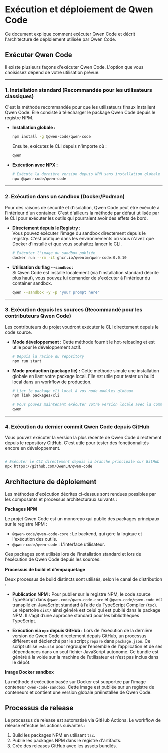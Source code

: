 # Exécution et déploiement de Qwen Code

Ce document explique comment exécuter Qwen Code et décrit l'architecture de déploiement utilisée par Qwen Code.

## Exécuter Qwen Code

Il existe plusieurs façons d'exécuter Qwen Code. L'option que vous choisissez dépend de votre utilisation prévue.

---

### 1. Installation standard (Recommandée pour les utilisateurs classiques)

C'est la méthode recommandée pour que les utilisateurs finaux installent Qwen Code. Elle consiste à télécharger le package Qwen Code depuis le registre NPM.

- **Installation globale :**

  ```bash
  npm install -g @qwen-code/qwen-code
  ```

  Ensuite, exécutez le CLI depuis n'importe où :

  ```bash
  qwen
  ```

- **Exécution avec NPX :**

  ```bash
  # Exécute la dernière version depuis NPM sans installation globale
  npx @qwen-code/qwen-code
  ```

---

### 2. Exécution dans un sandbox (Docker/Podman)

Pour des raisons de sécurité et d'isolation, Qwen Code peut être exécuté à l'intérieur d'un container. C'est d'ailleurs la méthode par défaut utilisée par le CLI pour exécuter les outils qui pourraient avoir des effets de bord.

- **Directement depuis le Registry :**  
  Vous pouvez exécuter l'image du sandbox directement depuis le registry. C'est pratique dans les environnements où vous n'avez que Docker d'installé et que vous souhaitez lancer le CLI.
  ```bash
  # Exécuter l'image du sandbox publiée
  docker run --rm -it ghcr.io/qwenlm/qwen-code:0.0.10
  ```

- **Utilisation du flag `--sandbox` :**  
  Si Qwen Code est installé localement (via l'installation standard décrite plus haut), vous pouvez lui demander de s'exécuter à l'intérieur du container sandbox.
  ```bash
  qwen --sandbox -y -p "your prompt here"
  ```

---

### 3. Exécution depuis les sources (Recommandé pour les contributeurs Qwen Code)

Les contributeurs du projet voudront exécuter le CLI directement depuis le code source.

- **Mode développement :**
  Cette méthode fournit le hot-reloading et est utile pour le développement actif.
  ```bash
  # Depuis la racine du repository
  npm run start
  ```
- **Mode production (package lié) :**
  Cette méthode simule une installation globale en liant votre package local. Elle est utile pour tester un build local dans un workflow de production.

  ```bash
  # Lier le package cli local à vos node_modules globaux
  npm link packages/cli

  # Vous pouvez maintenant exécuter votre version locale avec la commande `qwen`
  qwen
  ```

---

### 4. Exécution du dernier commit Qwen Code depuis GitHub

Vous pouvez exécuter la version la plus récente de Qwen Code directement depuis le repository GitHub. C'est utile pour tester des fonctionnalités encore en développement.

```bash

# Exécuter le CLI directement depuis la branche principale sur GitHub
npx https://github.com/QwenLM/qwen-code
```

## Architecture de déploiement

Les méthodes d'exécution décrites ci-dessus sont rendues possibles par les composants et processus architecturaux suivants :

**Packages NPM**

Le projet Qwen Code est un monorepo qui publie des packages principaux sur le registre NPM :

- `@qwen-code/qwen-code-core` : Le backend, qui gère la logique et l'exécution des outils.
- `@qwen-code/qwen-code` : L'interface utilisateur.

Ces packages sont utilisés lors de l'installation standard et lors de l'exécution de Qwen Code depuis les sources.

**Processus de build et d’empaquetage**

Deux processus de build distincts sont utilisés, selon le canal de distribution :

- **Publication NPM :** Pour publier sur le registre NPM, le code source TypeScript dans `@qwen-code/qwen-code-core` et `@qwen-code/qwen-code` est transpilé en JavaScript standard à l’aide du TypeScript Compiler (`tsc`). Le répertoire `dist/` ainsi généré est celui qui est publié dans le package NPM. Il s’agit d’une approche standard pour les bibliothèques TypeScript.

- **Exécution via `npx` depuis GitHub :** Lors de l’exécution de la dernière version de Qwen Code directement depuis GitHub, un processus différent est déclenché par le script `prepare` dans `package.json`. Ce script utilise `esbuild` pour regrouper l’ensemble de l’application et de ses dépendances dans un seul fichier JavaScript autonome. Ce bundle est généré à la volée sur la machine de l’utilisateur et n’est pas inclus dans le dépôt.

**Image Docker sandbox**

La méthode d’exécution basée sur Docker est supportée par l’image conteneur `qwen-code-sandbox`. Cette image est publiée sur un registre de conteneurs et contient une version globale préinstallée de Qwen Code.

## Processus de release

Le processus de release est automatisé via GitHub Actions. Le workflow de release effectue les actions suivantes :

1.  Build les packages NPM en utilisant `tsc`.
2.  Publie les packages NPM dans le registre d'artifacts.
3.  Crée des releases GitHub avec les assets bundlés.